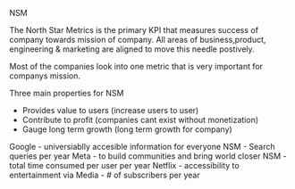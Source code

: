 NSM 

The North Star Metrics is the primary KPI that measures success of company towards mission of company.
All areas of business,product, engineering & marketing are aligned to move this needle postively.

Most of the companies look into one metric that is very important for companys mission. 

Three main properties for NSM 
- Provides value to users (increase users to user)
- Contribute to profit (companies cant exist without monetization)
- Gauge long term growth (long term growth for company)

Google - universiablly accesible information for everyone NSM - Search queries per year
Meta - to build communities and bring world closer NSM - total time consumed per user per year
Netflix - accessibility to entertainment via Media - # of subscribers per year

